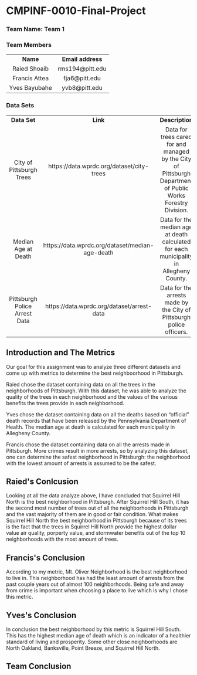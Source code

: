 # CMPINF-0010-Final-Project

### Team Name: Team 1

### Team Members

<table>
  <tr>
    <td align="center"><b>Name</b></td>
    <td align="center"><b>Email address</b></td>
  </tr>
  <tr>
    <td align="center">Raied Shoaib</td>
    <td align="center">rms194@pitt.edu</td>
  </tr>
  <tr>
    <td align="center">Francis Attea</td>
    <td align="center">fja6@pitt.edu</td>
  </tr>
  <tr>
    <td align="center">Yves Bayubahe</td>
    <td align="center">yvb8@pitt.edu</td>
  </tr>
</table>

### Data Sets

<table>
  <tr>
    <td align="center"><b>Data Set</b></td>
    <td align="center"><b>Link</b></td>
    <td align="center"><b>Description</b></td>
  </tr>
  <tr>
    <td align="center">City of Pittsburgh Trees</td>
    <td align="center">https://data.wprdc.org/dataset/city-trees</td>
    <td align="center">Data for trees cared for and managed by the City of Pittsburgh Department of Public Works Forestry Division.</td>
  </tr>
  <tr>
    <td align="center">Median Age at Death</td>
    <td align="center">https://data.wprdc.org/dataset/median-age-death</td>
    <td align="center">Data for the median age at death calculated for each municipality in Allegheny County.</td>
  </tr>
  <tr>
    <td align="center">Pittsburgh Police Arrest Data</td>
    <td align="center">https://data.wprdc.org/dataset/arrest-data</td>
    <td align="center">Data for the arrests made by the City of Pittsburgh police officers.</td>
  </tr>
</table>

## Introduction and The Metrics

Our goal for this assignment was to analyze three different datasets and come up with metrics to determine the best neighboorhood in Pittsburgh. 

Raied chose the dataset containing data on all the trees in the neighborhoods of Pittsburgh. With this dataset, he was able to analyze the quality of the trees in each neighborhood and the values of the various benefits the trees provide in each neighborhood.

Yves chose the dataset containing data on all the deaths based on “official” death records that have been released by the Pennsylvania Department of Health. The median age at death is calculated for each municipality in Allegheny County.

Francis chose the dataset containing data on all the arrests made in Pittsburgh. More crimes result in more arrests, so by analyzing this dataset, one can determine the safest neighborhood in Pittsburgh: the neighborhood with the lowest amount of arrests is assumed to be the safest. 

## Raied's Conlcusion

Looking at all the data analyze above, I have concluded that Squirrel Hill North is the best neighborhood in Pittsburgh. After Squirrel Hill South, it has the second most number of trees out of all the neighborhoods in Pittsburgh and the vast majority of them are in good or fair condition. What makes Squirrel Hill North the best neighborhood in Pittsburgh because of its trees is the fact that the trees in Squirrel Hill North provide the highest dollar value air quality, porperty value, and stormwater benefits out of the top 10 neighborhoods with the most amount of trees. 

## Francis's Conclusion

According to my metric, Mt. Oliver Neighborhood is the  best neighborhood to live in.  This neighborhood has had the least amount of arrests from the past couple years out of almost 100 neighborhoods. Being safe and away from crime is  important when choosing a place to live which is why I chose this metric.  

## Yves's Conclusion

In conclusion the best neighborhood by this metric is Squirrel Hill South. This has the highest median age of death which is an indicator of a healthier standard of living and prosperity. Some other close neighborhoods are North Oakland, Banksville, Point Breeze, and Squirrel Hill North.

## Team Conclusion
